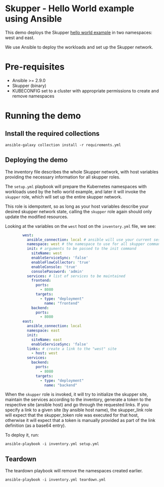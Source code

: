 # Skupper - Hello World example using Ansible

This demo deploys the Skupper [hello world example](https://github.com/skupperproject/skupper-example-hello-world)
in two namespaces: west and east. 

We use Ansible to deploy the workloads and set up the Skupper network.

# Pre-requisites

* Ansible >= 2.9.0
* Skupper (binary)
* KUBECONFIG set to a cluster with appropriate permissions to create and remove namespaces

# Running the demo

## Install the required collections

```
ansible-galaxy collection install -r requirements.yml
```

## Deploying the demo

The inventory file describes the whole Skupper network, with host variables
providing the necessary information for all skupper roles.

The `setup.yml` playbook will prepare the Kubernetes namespaces with
workloads used by the hello world example, and later it will invoke the
`skupper` role, which will set up the entire skupper network.

This role is idempotent, so as long as your host variables describe your desired
skupper network state, calling the `skupper` role again should only update the
modified resources.

Looking at the variables on the `west` host on the `inventory.yml` file, we see:

```yaml
        west:
          ansible_connection: local # ansible will use your current session
          namespace: west # the namespace to use for all skupper commands
          init: # arguments to be passed to the init command
            siteName: west
            enableServiceSync: 'false'
            enableFlowCollector: 'true'
            enableConsole: 'true'
            consolePassword: 'admin'
          services: # list of services to be maintained
            frontend:
              ports:
                - 8080
              targets:
                - type: "deployment"
                  name: "frontend"
            backend:
              ports:
                - 8080
        east:
          ansible_connection: local
          namespace: east
          init:
            siteName: east
            enableServiceSync: 'false'
          links: # create a link to the "west" site
            - host: west
          services:
            backend:
              ports:
                - 8080
              targets:
                - type: "deployment"
                  name: "backend"
```

When the `skupper` role is invoked, it will try to initialize the skupper site,
maintain the services according to the inventory, generate a token to the respective site (ansible host)
and go through the requested links. If you specify a link to a given site (by ansible host name), the skupper_link
role will expect that the skupper_token role was executed for that host, otherwise it will expect that a token is
manually provided as part of the link definition (as a base64 entry).

To deploy it, run:

```
ansible-playbook -i inventory.yml setup.yml
```

## Teardown

The teardown playbook will remove the namespaces created earlier.

```
ansible-playbook -i inventory.yml teardown.yml
```
